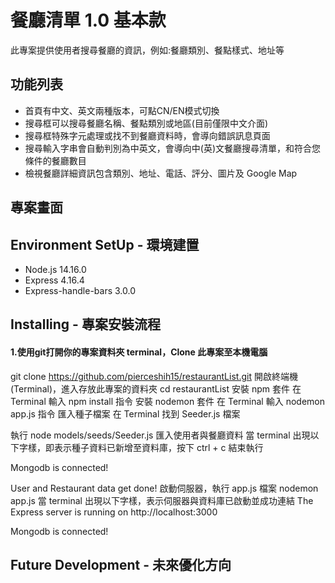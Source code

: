 # 餐廳清單 1.0 基本款

此專案提供使用者搜尋餐廳的資訊，例如:餐廳類別、餐點樣式、地址等

## 功能列表
* 首頁有中文、英文兩種版本，可點CN/EN模式切換
* 搜尋框可以搜尋餐廳名稱、餐點類別或地區(目前僅限中文介面)
* 搜尋框特殊字元處理或找不到餐廳資料時，會導向錯誤訊息頁面
* 搜尋輸入字串會自動判別為中英文，會導向中(英)文餐廳搜尋清單，和符合您條件的餐廳數目
* 檢視餐廳詳細資訊包含類別、地址、電話、評分、圖片及 Google Map

## 專案畫面

## Environment SetUp - 環境建置
* Node.js  14.16.0
* Express  4.16.4
* Express-handle-bars 3.0.0

## Installing - 專案安裝流程
#### 1.使用git打開你的專案資料夾 terminal，Clone 此專案至本機電腦
git clone https://github.com/pierceshih15/restaurantList.git
開啟終端機(Terminal)，進入存放此專案的資料夾
cd restaurantList
安裝 npm 套件
在 Terminal 輸入 npm install 指令
安裝 nodemon 套件
在 Terminal 輸入 nodemon app.js 指令
匯入種子檔案
在 Terminal 找到 Seeder.js 檔案

執行 node models/seeds/Seeder.js 匯入使用者與餐廳資料
當 terminal 出現以下字樣，即表示種子資料已新增至資料庫，按下 ctrl + c 結束執行

Mongodb is connected!

User and Restaurant data get done!
啟動伺服器，執行 app.js 檔案
nodemon app.js
當 terminal 出現以下字樣，表示伺服器與資料庫已啟動並成功連結
The Express server is running on http://localhost:3000

Mongodb is connected!

## Future Development - 未來優化方向
